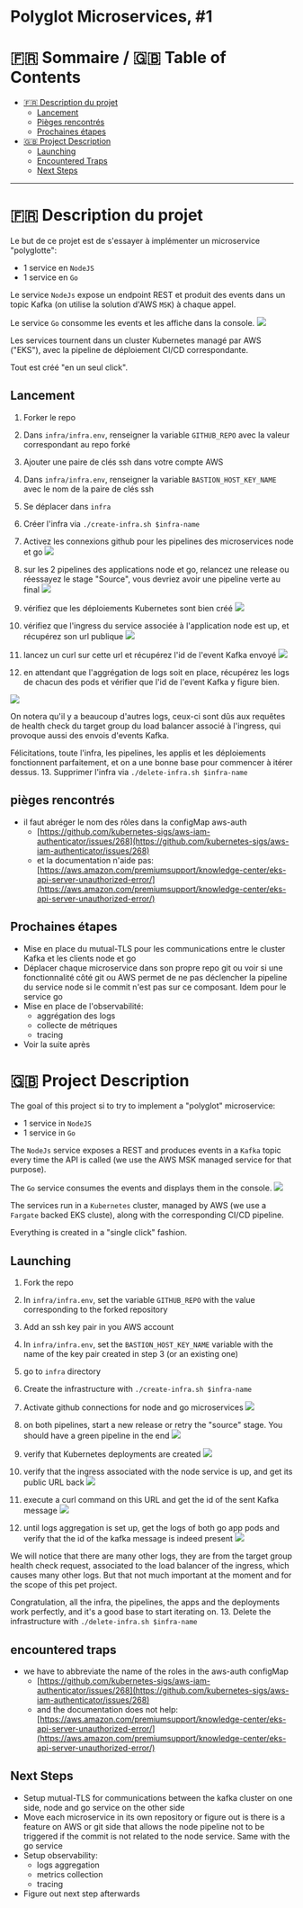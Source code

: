 # Polyglot Microservices, #1

:fr: Sommaire / :gb: Table of Contents
=================

<!--ts-->

- [:fr: Description du projet](#fr-description-du-projet)
  - [Lancement](#lancement)
  - [Pièges rencontrés](#piges-rencontrs)
  - [Prochaines étapes](#prochaines-tapes)
- [:gb: Project Description](#gb-project-description)
  - [Launching](#launching)
  - [Encountered Traps](#encountered-traps)
  - [Next Steps](#next-steps)

---

# :fr: Description du projet

Le but de ce projet est de s'essayer à implémenter un microservice "polyglotte": 

- 1 service en `NodeJS`
- 1 service en `Go`

Le service `NodeJs` expose un endpoint REST et produit des events dans un topic Kafka (on utilise la solution d'AWS `MSK`) à chaque appel.

Le service `Go` consomme les events et les affiche dans la console.
![](docs/archi.png)

Les services tournent dans un cluster Kubernetes managé par AWS ("EKS"), avec la pipeline de déploiement CI/CD correspondante.

Tout est créé "en un seul click".

## Lancement

1. Forker le repo 
2. Dans `infra/infra.env`, renseigner la variable `GITHUB_REPO` avec la valeur correspondant au repo forké 
3. Ajouter une paire de clés ssh dans votre compte AWS 
4. Dans `infra/infra.env`, renseigner la variable `BASTION_HOST_KEY_NAME` avec le nom de la paire de clés ssh  
5. Se déplacer dans `infra`
6. Créer l'infra via `./create-infra.sh $infra-name`
7. Activez les connexions github pour les pipelines des microservices node et go
![](docs/github-connections-activation.png)
   
8. sur les 2 pipelines des applications node et go, relancez une release ou réessayez le stage "Source", vous devriez avoir une pipeline verte au final
![](docs/2.node-app-pipeline-ok.png)
   
9. vérifiez que les déploiements Kubernetes sont bien créé
![](docs/3.list-deployments.png)
   
10. vérifiez que l'ingress du service associée à l'application node est up, et récupérez son url publique
![](docs/4.get-ingress.png)
    
11. lancez un curl sur cette url et récupérez l'id de l'event Kafka envoyé
![](docs/5.curl-ingress.png)
    
12. en attendant que l'aggrégation de logs soit en place, récupérez les logs de chacun des pods et vérifier que l'id de l'event Kafka y figure bien.

![](docs/6.get-go-app-logs.png)

On notera qu'il y a beaucoup d'autres logs, ceux-ci sont dûs aux requêtes de health check du target group du load balancer associé à l'ingress, qui provoque aussi des envois d'events Kafka.
    
Félicitations, toute l'infra, les pipelines, les applis et les déploiements fonctionnent parfaitement, et on a une bonne base pour commencer à itérer dessus. 
13. Supprimer l'infra via `./delete-infra.sh $infra-name`

## pièges rencontrés

- il faut abréger le nom des rôles dans la configMap aws-auth
  - [https://github.com/kubernetes-sigs/aws-iam-authenticator/issues/268](https://github.com/kubernetes-sigs/aws-iam-authenticator/issues/268)
  - et la documentation n'aide pas: [https://aws.amazon.com/premiumsupport/knowledge-center/eks-api-server-unauthorized-error/](https://aws.amazon.com/premiumsupport/knowledge-center/eks-api-server-unauthorized-error/)
  
## Prochaines étapes

- Mise en place du mutual-TLS pour les communications entre le cluster Kafka et les clients node et go
- Déplacer chaque microservice dans son propre repo git ou voir si une fonctionnalité côté git ou AWS permet de ne pas déclencher la pipeline du service node si le commit n'est pas sur ce composant. Idem pour le service go
- Mise en place de l'observabilité: 
  - aggrégation des logs
  - collecte de métriques
  - tracing
- Voir la suite après

# :gb: Project Description

The goal of this project si to try to implement a "polyglot" microservice:

- 1 service in `NodeJS`
- 1 service in `Go`

The `NodeJs` service exposes a REST and produces events in a `Kafka` topic every time the API is called (we use the AWS MSK managed service for that purpose).

The `Go` service consumes the events and displays them in the console.
![](docs/archi.png)

The services run in a `Kubernetes` cluster, managed by AWS (we use a `Fargate` backed EKS cluste), along with the corresponding CI/CD pipeline.

Everything is created in a "single click" fashion.

## Launching

1. Fork the repo
2. In `infra/infra.env`, set the variable `GITHUB_REPO` with the value corresponding to the forked repository
3. Add an ssh key pair in you AWS account
4. In `infra/infra.env`, set the `BASTION_HOST_KEY_NAME` variable with the name of the key pair created in step 3 (or an existing one)
5. go to `infra` directory
6. Create the infrastructure with `./create-infra.sh $infra-name`
7. Activate github connections for node and go microservices
   ![](docs/github-connections-activation.png)
   
8. on both pipelines, start a new release or retry the "source" stage. You should have a green pipeline in the end
   ![](docs/2.node-app-pipeline-ok.png)
   
9. verify that Kubernetes deployments are created
   ![](docs/3.list-deployments.png)
   
10. verify that the ingress associated with the node service is up, and get its public URL back
    ![](docs/4.get-ingress.png)
    
11. execute a curl command on this URL and get the id of the sent Kafka message
    ![](docs/5.curl-ingress.png)
    
12. until logs aggregation is set up, get the logs of both go app pods and verify that the id of the kafka message is indeed present
    ![](docs/6.get-go-app-logs.png)
    
We will notice that there are many other logs, they are from the target group health check request, associated to the load balancer of the ingress, which causes many other logs. But that not much important at the moment and for the scope of this pet project.

Congratulation, all the infra, the pipelines, the apps and the deployments work perfectly, and it's a good base to start iterating on.
13. Delete the infrastructure with `./delete-infra.sh $infra-name` 

## encountered traps

- we have to abbreviate the name of the roles in the aws-auth configMap
  - [https://github.com/kubernetes-sigs/aws-iam-authenticator/issues/268](https://github.com/kubernetes-sigs/aws-iam-authenticator/issues/268)
  - and the documentation does not help: [https://aws.amazon.com/premiumsupport/knowledge-center/eks-api-server-unauthorized-error/](https://aws.amazon.com/premiumsupport/knowledge-center/eks-api-server-unauthorized-error/)

## Next Steps

- Setup mutual-TLS for communications between the kafka cluster on one side, node and go service on the other side
- Move each microservice in its own repository or figure out is there is a feature on AWS or git side that allows the node pipeline not to be triggered if the commit is not related to the node service. Same with the go service
- Setup observability:
  - logs aggregation
  - metrics collection
  - tracing
- Figure out next step afterwards
